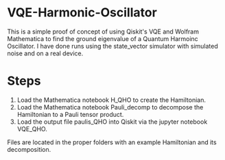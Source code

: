 # VQE-Harmonic-Oscillator
This is a simple proof of concept of using Qiskit's VQE and Wolfram Mathematica to find the ground eigenvalue of a Quantum Harmoinc Oscillator. I have done runs using the state_vector simulator with simulated noise and on a real device.
# Steps
1. Load the Mathematica notebook H_QHO to create the Hamiltonian.
2. Load the Mathematica notebook Pauli_decomp to decompose the Hamiltonian to a Pauli tensor product.
3. Load the output file paulis_QHO into Qiskit via the jupyter notebook VQE_QHO.

Files are located in the proper folders with an example Hamiltonian and its decomposition.
